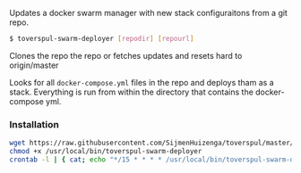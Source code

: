Updates a docker swarm manager with new stack configuraitons from a git repo.

```bash
$ toverspul-swarm-deployer [repodir] [repourl]
```

Clones the repo the repo or fetches updates and resets hard to origin/master

Looks for all `docker-compose.yml` files in the repo and deploys tham as a stack. Everything is run from within the directory that contains the docker-compose yml.

### Installation
```bash
wget https://raw.githubusercontent.com/SijmenHuizenga/toverspul/master/swarm-deployer/toverspul-swarm-deployer -O /usr/local/bin/toverspul-swarm-deployer
chmod +x /usr/local/bin/toverspul-swarm-deployer
crontab -l | { cat; echo "*/15 * * * * /usr/local/bin/toverspul-swarm-deployer /toverspul-config >> /var/log/toverspul-swarm-deployer.log 2>&1"; } | crontab -
```
